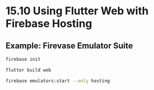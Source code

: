 # 15.10 Using Flutter Web with Firebase Hosting

## Example: Firevase Emulator Suite

```bash
firebase init
```

```bash
flutter build web
```

```bash
firebase emulators:start --only hosting
```

